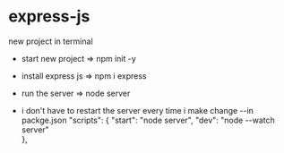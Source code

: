 # express-js

new project
in terminal
- start new project => npm init -y 
- install express js =>  npm i express
- run the server => node server

- i don't have to restart the server every time i make change 
--in packge.json
  "scripts": {
    "start": "node server",
    "dev": "node --watch server"  
  },